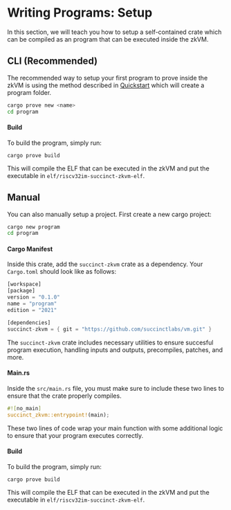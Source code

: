 # Writing Programs: Setup

In this section, we will teach you how to setup a self-contained crate which can be compiled as an program that can be executed inside the zkVM.

## CLI (Recommended)

The recommended way to setup your first program to prove inside the zkVM is using the method described in [Quickstart](../getting-started/quickstart.md) which will create a program folder.

```bash
cargo prove new <name>
cd program
```

#### Build

To build the program, simply run:

```
cargo prove build
```

This will compile the ELF that can be executed in the zkVM and put the executable in `elf/riscv32im-succinct-zkvm-elf`.


## Manual

You can also manually setup a project. First create a new cargo project:

```bash
cargo new program
cd program
```

#### Cargo Manifest

Inside this crate, add the `succinct-zkvm` crate as a dependency. Your `Cargo.toml` should look like as follows:

```rust
[workspace]
[package]
version = "0.1.0"
name = "program"
edition = "2021"

[dependencies]
succinct-zkvm = { git = "https://github.com/succinctlabs/vm.git" }
```

The `succinct-zkvm` crate includes necessary utilities to ensure succesful program execution, handling inputs and outputs,
precompiles, patches, and more.

#### Main.rs

Inside the `src/main.rs` file, you must make sure to include these two lines to ensure that the crate
properly compiles.

```rust
#![no_main]
succinct_zkvm::entrypoint!(main);
```

These two lines of code wrap your main function with some additional logic to ensure that your program executes correctly.


#### Build

To build the program, simply run:

```
cargo prove build
```

This will compile the ELF that can be executed in the zkVM and put the executable in `elf/riscv32im-succinct-zkvm-elf`.